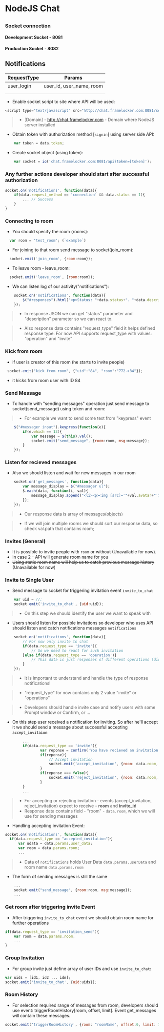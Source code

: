 # NodeJS Chat

## 

### Socket connection

#### Development Socket - 8081
#### Production Socket - 8082

## Notifications
|  RequestType  | Params					|
|---			|---						|
| user_login  	| user_id, user_name, room  |
|   			|				 	  		|
| 			  	|						   	|


 *  Enable socket script to site where API will be used:

```javascript
<script type="text/javascript" src="http://chat.framelocker.com:8081/socket.io/socket.io.js"></script> 
```
> - [Domain] - http://chat.framelocker.com - Domain where NodeJS server installed

 * Obtain token with authorization method [`signin`] using server side API:
 
```javascript
	var token = data.token;		 
```

* Create socket object (using token):

```javascript
	var socket = io('chat.framelocker.com:8081/api?token=[token]');
``` 
### Any further actions developer should start after successful authorization

```javascript
socket.on('notifications', function(data){
	if(data.request_method == 'connection' && data.status == 1){
		... // Success
	}
}
``` 

### Connecting to room
* You should specify the room (rooms):

```javascript	
  var room = "test_room"; (`example`)	
```

* For joining to that room send message to socket(join_room):

```javascript	
  socket.emit('join_room', {room:room});
```

* To leave room - leave_room:

```javascript	
  socket.emit('leave_room', {room:room});
```

* We can listen log of our activity("notifications"):

```javascript	
	socket.on('notifications', function(data){
		$("#responses").html("<p>Status: "+data.status+". "+data.description+"</p>");
	});	
```	

>  - In response JSON we can get "status" parameter and "description" parameter so we can react to.

> - Also response data contains "request_type" field it helps defined response type. For now API supports request_type with values: "operation" and "invite"

### Kick from room

* if user is creator of this room (he starts to invite people)
 
 ```javascript	 
  socket.emit("kick_from_room", {"uid":"84", "room":"772->84"});
```

* it kicks from room user with ID 84  

### Send Message

* To handle with "sending messages" operation just send message to socket(send_message) using token and room:
> - For example we want to send some text from "keypress" event


```javascript	
	$("#messager input").keypress(function(e){
		if(e.which == 13){
			var message = $(this).val();
			socket.emit("send_message", {room:room, msg:message});
		}
	});	
```

### Listen for recieved messages

* Also we should listen and wait for new messages in our room

```javascript	
	socket.on('get_messages', function(data){
		var message_display = $("#messager ul");
		$.each(data, function(i, val){
			message_display.append("<li><p><img [src]='"+val.avatar+"'></p><p>"+val.name+"</p><p>"+val.msg+"</p></li>");			
		});
	});	
```

>  - Our response data is array of messages(objects)

>  - If we will join multiple rooms we should sort our response data, so check val.path that contains room;

### Invites (General)

* It is possible to invite people with `room` or ~~without~~ (Unavailable for now).
* In case 2 - API will generate room name for you
* ~~Using static room name will help us to catch previous message history~~ (Unavailable for now)

### Invite to Single User

* Send message to socket for triggering invitation event `invite_to_chat`

```javascript	
	var uid = //;
	socket.emit('invite_to_chat', {uid:uid});	
```

> - On this step we should identify the user we want to speak with 

* Users should listen for possible invitations so developer who uses API should listen and catch notifications messages `notifications`

```javascript	
	socket.on('notifications', function(data){
		// For now only invite to chat
		if(data.request_type == 'invite'){
			// So we need to react for such invitation
		}else if(data.request_type == 'operation'){
			// This data is just responses of different operations (display - optional)
		}
	});	
```

>  - It is important to understand and handle the type of response notifications!

> - "request_type" for now contains only 2 value "invite" or "operations"

>  - Developers should handle invite case and notify users with some Prompt window or Confirm, or ...

* On this step user received a notification for inviting. So after he'll accept it we should send a message about successful accepting `accept_invitaion`

```javascript		
		...
		if(data.request_type == 'invite'){
				var reponse = confirm('You have recieved an invitation from  '+data.name + ". Accept? Room "+data.room);
		        if(reponse){
		            // Accept invitation		            
		            socket.emit('accept_invitation', {room: data.room, invite_id:data.invite_id}); // 
		        }
		        if(reponse === false){
		        	socket.emit('reject_invitation', {room: data.room, invite_id:data.invite_id});	
				}
		}
		...		
```
>  - For accepting or rejecting invitation - events (accept_invitation, reject_invitation) expect to receive - <b>room</b> and <b>invite_id</b>
>  - Response data contains field - "room" - `data.room`, which we will use for sending messages


* Handling accepting invitation Event:

```javascript
socket.on('notifications', function(data){
  if(data.request_type == "accepted_invitation"){      
      var udata = data.params.user_data;
	  var room = data.params.room;	  
      ...
```
> - Data of `notifications` holds User Data `data.params.userData` and room name `data.params.room`

* The form of sending messages is still the same

```javascript	
	...
	socket.emit("send_message", {room:room, msg:message});
	...	
```

### Get room after triggering invite Event

* After triggering `invite_to_chat` event we should obtain room name for further operations

```javascript	
if(data.request_type == 'invitation_send'){
  	var room = data.params.room;
	...
}
```

### Group Invitation

* For group invite just define array of user IDs and use `invite_to_chat`:

```javascript
var uids = [id1, id2 ... idn];
socket.emit('invite_to_chat', {uid:uids});
```

### Room History

* For selection required range of messages from room, developers should use event: triggerRoomHistory[room, offset, limit]. Event get_messages will contain these messages.

```javascript
socket.emit('triggerRoomHistory', {room: "roomName", offset:0, limit: 100});			
```